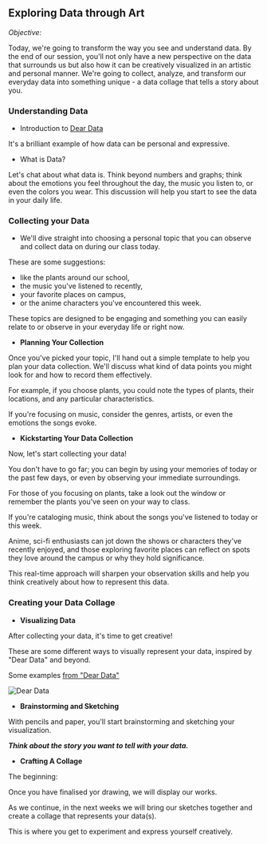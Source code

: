 ## Exploring Data through Art

*Objective:*

Today, we're going to transform the way you see and understand data. By the end of our session, you'll not only have a new perspective on the data that surrounds us but also how it can be creatively visualized in an artistic and personal manner. We're going to collect, analyze, and transform our everyday data into something unique - a data collage that tells a story about you.

### Understanding Data

* Introduction to [Dear Data](http://www.dear-data.com/theproject)

It's a brilliant example of how data can be personal and expressive.

* What is Data? 

Let's chat about what data is. 
Think beyond numbers and graphs; think about the emotions you feel throughout the day, the music you listen to, or even the colors you wear. This discussion will help you start to see the data in your daily life.

### Collecting your Data

* We'll dive straight into choosing a personal topic that you can observe and collect data on during our class today. 

These are some suggestions: 
- like the plants around our school, 
- the music you've listened to recently, 
- your favorite places on campus, 
- or the anime characters you've encountered this week. 

These topics are designed to be engaging and something you can easily relate to or observe in your everyday life or right now.

* **Planning Your Collection** 

Once you've picked your topic, I'll hand out a simple template to help you plan your data collection. We'll discuss what kind of data points you might look for and how to record them effectively. 

For example, if you choose plants, you could note the types of plants, their locations, and any particular characteristics. 

If you're focusing on music, consider the genres, artists, or even the emotions the songs evoke.

* **Kickstarting Your Data Collection**

Now, let's start collecting your data! 

You don't have to go far; you can begin by using your memories of today or the past few days, or even by observing your immediate surroundings. 

For those of you focusing on plants, take a look out the window or remember the plants you've seen on your way to class. 

If you're cataloging music, think about the songs you've listened to today or this week. 

Anime, sci-fi enthusiasts can jot down the shows or characters they've recently enjoyed, and those exploring favorite places can reflect on spots they love around the campus or why they hold significance. 

This real-time approach will sharpen your observation skills and help you think creatively about how to represent this data.

### Creating your Data Collage

* **Visualizing Data**

After collecting your data, it's time to get creative! 

These are some different ways to visually represent your data, inspired by "Dear Data" and beyond.

Some examples [from "Dear Data"](https://fivethirtyeight.com/features/dear-data-and-fivethirtyeight-want-you-to-visualize-your-podcast-habits/)

![Dear Data](DearData.png)

* **Brainstorming and Sketching**

With pencils and paper, you'll start brainstorming and sketching your visualization. 

***Think about the story you want to tell with your data.***

* **Crafting A Collage**

The beginning:

Once you have finalised yor drawing, we will display our works. 


As we continue, in the next weeks we will bring our sketches together and create a collage that represents your data(s). 

This is where you get to experiment and express yourself creatively.
